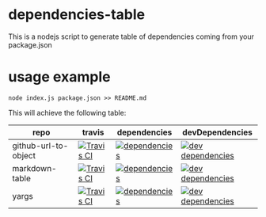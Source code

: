 # dependencies-table

This is a nodejs script to generate table of dependencies coming from your package.json

# usage example

    node index.js package.json >> README.md

This will achieve the following table:

| repo                 | travis                                                                      | dependencies                                                                     | devDependencies                                                                            |
| -------------------- | --------------------------------------------------------------------------- | -------------------------------------------------------------------------------- | ------------------------------------------------------------------------------------------ |
| github-url-to-object | [![Travis CI][github-url-to-object-ci-image] ][github-url-to-object-ci-url] | [![dependencies][github-url-to-object-dep-image] ][github-url-to-object-dep-url] | [![dev dependencies][github-url-to-object-devdep-image] ][github-url-to-object-devdep-url] |
| markdown-table       | [![Travis CI][markdown-table-ci-image] ][markdown-table-ci-url]             | [![dependencies][markdown-table-dep-image] ][markdown-table-dep-url]             | [![dev dependencies][markdown-table-devdep-image] ][markdown-table-devdep-url]             |
| yargs                | [![Travis CI][yargs-ci-image] ][yargs-ci-url]                               | [![dependencies][yargs-dep-image] ][yargs-dep-url]                               | [![dev dependencies][yargs-devdep-image] ][yargs-devdep-url]                               |


[github-url-to-object-ci-image]: https://travis-ci.org/zeke/github-url-to-object.svg?branch=master
[github-url-to-object-ci-url]: https://travis-ci.org/zeke/github-url-to-object
[github-url-to-object-dep-image]: https://david-dm.org/zeke/github-url-to-object.svg
[github-url-to-object-dep-url]: https://david-dm.org/zeke/github-url-to-object
[github-url-to-object-devdep-image]: https://david-dm.org/zeke/github-url-to-object/dev-status.svg
[github-url-to-object-devdep-url]: https://david-dm.org/zeke/github-url-to-object#?info=DevDependencies
[markdown-table-ci-image]: https://travis-ci.org/wooorm/markdown-table.svg?branch=master
[markdown-table-ci-url]: https://travis-ci.org/wooorm/markdown-table
[markdown-table-dep-image]: https://david-dm.org/wooorm/markdown-table.svg
[markdown-table-dep-url]: https://david-dm.org/wooorm/markdown-table
[markdown-table-devdep-image]: https://david-dm.org/wooorm/markdown-table/dev-status.svg
[markdown-table-devdep-url]: https://david-dm.org/wooorm/markdown-table#?info=DevDependencies
[yargs-ci-image]: https://travis-ci.org/yargs/yargs.svg?branch=master
[yargs-ci-url]: https://travis-ci.org/yargs/yargs
[yargs-dep-image]: https://david-dm.org/yargs/yargs.svg
[yargs-dep-url]: https://david-dm.org/yargs/yargs
[yargs-devdep-image]: https://david-dm.org/yargs/yargs/dev-status.svg
[yargs-devdep-url]: https://david-dm.org/yargs/yargs#?info=DevDependencies

